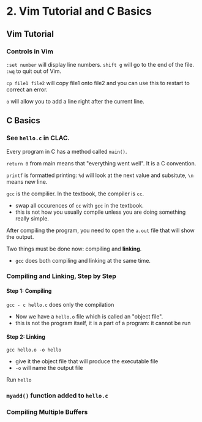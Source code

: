 # 2. Vim Tutorial and C Basics

## Vim Tutorial

### Controls in Vim

`:set number` will display line numbers.
`shift g` will go to the end of the file.
`:wq` to quit out of Vim. 

`cp file1 file2` will copy file1 onto file2 and you can use this to restart to correct an error.

`o` will allow you to add a line right after the current line. 

## C Basics

### See `hello.c` in CLAC.

Every program in C has a method called `main()`.

`return 0` from main means that "everything went well". It is a C convention. 

`printf` is formatted printing: `%d` will look at the next value and subsitute, `\n` means new line.

`gcc` is the compilier. In the textbook, the compiler is `cc`. 
- swap all occurences of `cc` with `gcc` in the textbook.
- this is not how you usually compile unless you are doing something really simple. 

After compiling the program, you need to open the `a.out` file that will show the output.

Two things must be done now: compiling and **linking**. 
- `gcc` does both compiling and linking at the same time.

### Compiling and Linking, Step by Step

#### Step 1: Compiling

`gcc - c hello.c` does only the compilation
- Now we have a `hello.o` file which is called an "object file".
- this is not the program itself, it is a part of a program: it cannot be run

#### Step 2: Linking
`gcc hello.o -o hello`
- give it the object file that will produce the executable file
- `-o` will name the output file

Run `hello`

### `myadd()` function added to `hello.c`

### Compiling Multiple Buffers

